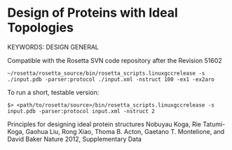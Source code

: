 Design of Proteins with Ideal Topologies
========================================

KEYWORDS: DESIGN GENERAL

Compatible with the Rosetta SVN code repository after the Revision 51602

    ~/rosetta/rosetta_source/bin/rosetta_scripts.linuxgccrelease -s ./input.pdb -parser:protocol ./input.xml -nstruct 100 -ex1 -ex2aro

To run a short, testable version:
    
    $> <path/to/rosetta/source>/bin/rosetta_scripts.linuxgccrelease -s input.pdb -parser:protocol input.xml -nstruct 2

Principles for designing ideal protein structures Nobuyau Koga, Rie 
Tatumi-Koga, Gaohua Liu, Rong Xiao, Thoma B. Acton, Gaetano T. Montelione, and 
David Baker Nature 2012, Supplementary Data 

